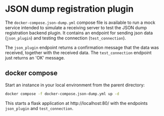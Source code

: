 # JSON dump registration plugin

The `docker-compose.json-dump.yml` compose file is available to run a mock service intended
to simulate a receiving server to test the JSON dump registration backend plugin. It contains an
endpoint for sending json data (`json_plugin`) and testing the connection (`test_connection`).

The `json_plugin` endpoint returns a confirmation message that the data was received, together with the
received data. The `test_connection` endpoint just returns an 'OK' message.

## docker compose

Start an instance in your local environment from the parent directory:

```bash
docker compose -f docker-compose.json-dump.yml up -d
```

This starts a flask application at http://localhost:80/ with the endpoints `json_plugin` and `test_connection`.
